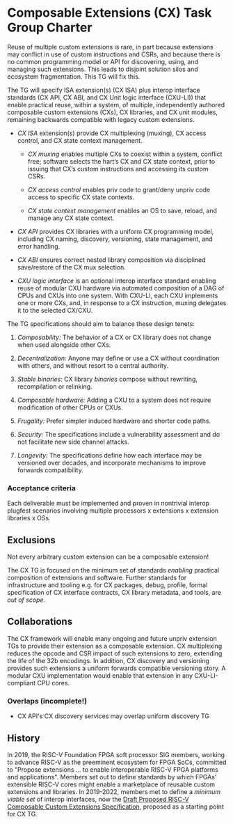 # Composable Extensions (CX) Task Group Charter

Reuse of multiple custom extensions is rare, in part because extensions
may conflict in use of custom instructions and CSRs, and because there
is no common programming model or API for discovering, using, and
managing such extensions. This leads to disjoint solution silos and
ecosystem fragmentation. This TG will fix this.

The TG will specify ISA extension(s) (CX ISA) plus interop interface
standards (CX API, CX ABI, and CX Unit logic interface (CXU-LI)) that
enable practical reuse, within a system, of multiple, independently
authored composable custom extensions (CXs), CX libraries, and CX unit
modules, remaining backwards compatible with legacy custom extensions.

* *CX ISA* extension(s) provide CX multiplexing (muxing), CX access control,
  and CX state context management.

  * *CX muxing* enables multiple CXs to coexist within a system, conflict free;
    software selects the hart’s CX and CX state context, prior to issuing
    that CX’s custom instructions and accessing its custom CSRs.
  
  * *CX access control* enables priv code to grant/deny unpriv code access
    to specific CX state contexts.
  
  * *CX state context management* enables an OS to save, reload, and manage
    any CX state context.

* *CX API* provides CX libraries with a uniform CX programming model,
  including CX naming, discovery, versioning, state management, and
  error handling.

* *CX ABI* ensures correct nested library composition via disciplined
  save/restore of the CX mux selection.

* *CXU logic interface* is an optional interop interface standard enabling
  reuse of modular CXU hardware via automated composition of a DAG of
  CPUs and CXUs into one system. With CXU-LI, each CXU implements one
  or more CXs, and, in response to a CX instruction, muxing delegates
  it to the selected CX/CXU.

The TG specifications should aim to balance these design tenets:

1. *Composability:* The behavior of a CX or CX library does not change
when used alongside other CXs.

2. *Decentralization:* Anyone may define or use a CX without coordination
with others, and without resort to a central authority.

3. *Stable binaries:* CX library *binaries* compose without rewriting,
recompilation or relinking.

4. *Composable hardware:* Adding a CXU to a system does not require
modification of other CPUs or CXUs.

5. *Frugality:* Prefer simpler induced hardware and shorter code paths.

6. *Security:* The specifications include a vulnerability assessment
and do not facilitate new side channel attacks.

7. *Longevity:* The specifications define how each interface may be
versioned over decades, and incorporate mechanisms to improve forwards
compatibility.

### Acceptance criteria

Each deliverable must be implemented and proven in nontrivial interop
plugfest scenarios involving multiple processors x extensions x extension
libraries x OSs.

## Exclusions

Not every arbitrary custom extension can be a composable extension!

The CX TG is focused on the minimum set of standards *enabling*
practical composition of extensions and software. Further standards
for infrastructure and tooling e.g. for CX packages, debug, profile,
formal specification of CX interface contracts, CX library metadata,
and tools, are _out of scope_.

## Collaborations

The CX framework will enable many ongoing and future unpriv extension
TGs to provide their extension as a composable extension. CX multiplexing
reduces the opcode and CSR impact of such extensions to zero, extending
the life of the 32b encodings. In addition, CX discovery and versioning
provides such extensions a uniform forwards compatible versioning story.
A modular CXU implementation would enable that extension in any
CXU-LI-compliant CPU cores.

### Overlaps (incomplete!)

* CX API's CX discovery services may overlap uniform discovery TG

## History

In 2019, the RISC-V Foundation FPGA soft processor SIG members, working
to advance RISC-V as the preeminent ecosystem for FPGA SoCs, committed to
"Propose extensions ... to enable interoperable RISC-V FPGA platforms and
applications". Members set out to define standards by which FPGAs'
extensible RISC-V cores might enable a marketplace of reusable custom
extensions and libraries. In 2019-2022, members met to define a
*minimum viable set* of interop interfaces, now the
[Draft Proposed RISC-V Composable Custom Extensions Specification](https://raw.githubusercontent.com/grayresearch/CX/main/spec/spec.pdf),
proposed as a starting point for CX TG.

